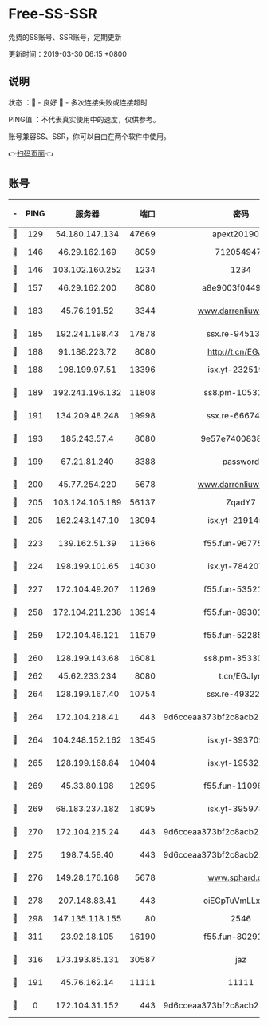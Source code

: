 # Free-SS-SSR

免费的SS账号、SSR账号，定期更新

更新时间：2019-03-30 06:15 +0800

## 说明

状态     ：🙂 - 良好 🙁 - 多次连接失败或连接超时

PING值   ：不代表真实使用中的速度，仅供参考。

账号兼容SS、SSR，你可以自由在两个软件中使用。

👉[扫码页面](https://liesauer.github.io/Free-SS-SSR/)👈

## 账号

|-|PING|服务器|端口|密码|加密方式|区域|
|:----:|:----:|:-----:|-----:|:----:|:----:|:----:|
|🙂|129|54.180.147.134|47669|apext2019001|chacha20|KR|
|🙂|146|46.29.162.169|8059|7120549471|aes-256-cfb||
|🙂|146|103.102.160.252|1234|1234|rc4-md5|JP|
|🙂|157|46.29.162.200|8080|a8e9003f0449cea5|chacha20-ietf|RU|
|🙂|183|45.76.191.52|3344|www.darrenliuwei.com|aes-256-cfb|JP|
|🙂|185|192.241.198.43|17878|ssx.re-94513263|aes-256-cfb|US|
|🙂|188|91.188.223.72|8080|http://t.cn/EGJIyrl|rc4-md5|RU|
|🙂|188|198.199.97.51|13396|isx.yt-23251925|aes-256-cfb|US|
|🙂|189|192.241.196.132|11808|ss8.pm-10531723|aes-256-cfb|US|
|🙂|191|134.209.48.248|19998|ssx.re-66674376|aes-256-cfb|US|
|🙂|193|185.243.57.4|8080|9e57e7400838a01e|chacha20-ietf|US|
|🙂|199|67.21.81.240|8388|password|aes-256-cfb|US|
|🙂|200|45.77.254.220|5678|www.darrenliuwei.com|aes-256-cfb|SG|
|🙂|205|103.124.105.189|56137|ZqadY7|chacha20|US|
|🙂|205|162.243.147.10|13094|isx.yt-21914576|aes-256-cfb|US|
|🙂|223|139.162.51.39|11366|f55.fun-96775690|aes-256-cfb|SG|
|🙂|224|198.199.101.65|14030|isx.yt-78420788|aes-256-cfb|US|
|🙂|227|172.104.49.207|11269|f55.fun-53521114|aes-256-cfb|SG|
|🙂|258|172.104.211.238|13914|f55.fun-89301150|aes-256-cfb|US|
|🙂|259|172.104.46.121|11579|f55.fun-52285743|aes-256-cfb|SG|
|🙂|260|128.199.143.68|16081|ss8.pm-35330221|aes-256-cfb|SG|
|🙂|262|45.62.233.234|8080|t.cn/EGJIyrl|rc4-md5|CA|
|🙂|264|128.199.167.40|10754|ssx.re-49322932|aes-256-cfb|SG|
|🙂|264|172.104.218.41|443|9d6cceaa373bf2c8acb22e60b6a58be6|aes-256-cfb|US|
|🙂|264|104.248.152.162|13545|isx.yt-39370951|aes-256-cfb|SG|
|🙂|265|128.199.168.84|10404|isx.yt-19532178|aes-256-cfb|SG|
|🙂|269|45.33.80.198|12995|f55.fun-11096059|aes-256-cfb|US|
|🙂|269|68.183.237.182|18095|isx.yt-39597881|aes-256-cfb|SG|
|🙂|270|172.104.215.24|443|9d6cceaa373bf2c8acb22e60b6a58be6|aes-256-cfb|US|
|🙂|275|198.74.58.40|443|9d6cceaa373bf2c8acb22e60b6a58be6|aes-256-cfb|US|
|🙂|276|149.28.176.168|5678|www.sphard.com|aes-256-cfb|AU|
|🙂|278|207.148.83.41|443|oiECpTuVmLLxk4Ts|aes-256-cfb|AU|
|🙂|298|147.135.118.155|80|2546|chacha20|US|
|🙂|311|23.92.18.105|16190|f55.fun-80291265|aes-256-cfb|US|
|🙂|316|173.193.85.131|30587|jaz|aes-256-cfb|US|
|🙁|191|45.76.162.14|11111|11111|aes-256-cfb|SG|
|🙁|0|172.104.31.152|443|9d6cceaa373bf2c8acb22e60b6a58be6|aes-256-cfb|US|
